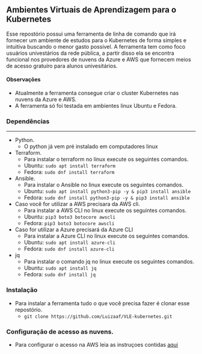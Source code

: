 ## Ambientes Virtuais de Aprendizagem para o Kubernetes

Esse repostório possui uma ferramenta de linha de comando que irá fornecer um ambiente de estudos para o Kubernetes de forma simples e intuitiva buscando o menor gasto possivel. A ferramenta tem como foco usuários univestários da rede pública, a partir disso ela se encontra funcional nos provedores de nuvens da Azure e AWS que fornecem meios de acesso gratuíro para alunos univesitários.

#### Observações

+ Atualmente a ferramenta consegue criar o cluster Kubernetes nas nuvens da Azure e AWS. 
+ A ferramenta só foi testada em ambientes linux Ubuntu e Fedora.

### Dependências
---
+ Python.
	+ O python já vem pré instalado em computadores linux
+ Terraform.
	+ Para instalar o terraform no linux execute os seguintes comandos.
	+ Ubuntu: ```sudo apt install terraform```
	+ Fedora: ```sudo dnf install terraform```
+ Ansible.
	+ Para instalar o Ansible no linux execute os seguintes comandos.
	+ Ubuntu: ```sudo apt install python3-pip -y & pip3 install ansible```
	+ Fedora: ```sudo dnf install python3-pip -y & pip3 install ansible```
+ Caso você for utilizar a AWS precisara da AWS cli.
	+ Para instalar a AWS CLI no linux execute os seguintes comandos.
	+ Ubuntu: ```pip3 boto3 botocore awscli```
	+ Fedora: ```pip3 boto3 botocore awscli```
+ Caso for utilizar a Azure precisará da Azure CLI
	+ Para instalar a Azure CLI no linux execute os seguintes comandos.
	+ Ubuntu: ```sudo apt install azure-cli```
	+ Fedora: ```sudo dnf install azure-cli```
+ jq
	+ Para instalar o comando jq no linux execute os seguintes comandos.
	+ Ubuntu: ```sudo apt install jq```
	+ Fedora: ```sudo dnf install jq```
	
### Instalação

+ Para instalar a ferramenta tudo o que você precisa fazer é clonar esse repostório.
	+ ```git clone https://github.com/Luizaaf/VLE-kubernetes.git``` 
	
### Configuração de acesso as nuvens.

+ Para configurar o acesso na AWS leia as instruçoes contidas [aqui](configuracoes_de_acesso/configuracao_aws.md)
